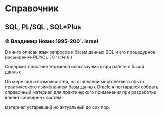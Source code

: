 # Справочник 
## SQL, PL/SQL , SQL*Plus

### © Владимир Новик 1995-2001. Israel

В книге описан язык запросов к базам данных SQL и его процедурное расширение PL/SQL ( Oracle 8  )

 Содержит описание терминов используемых при работе с базой данных
 
 По мере сил и возможностей, на основании многолетнего опыта практического применением базы данных Oracle  я постарался собрать справочный материал для практического применения при разработке клиент-серверных систем. 
 
 материал устаревший но актуальный до сих пор. 
